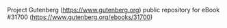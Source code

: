 Project Gutenberg (https://www.gutenberg.org) public repository for eBook #31700 (https://www.gutenberg.org/ebooks/31700)
